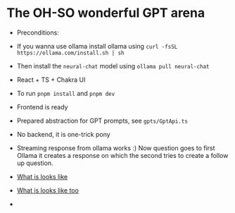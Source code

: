 # The OH-SO wonderful GPT arena

- Preconditions:
- If you wanna use ollama install ollama using `curl -fsSL https://ollama.com/install.sh | sh`
- Then install the `neural-chat` model using `ollama pull neural-chat`

- React + TS + Chakra UI
- To run `pnpm install` and `pnpm dev`
- Frontend is ready
- Prepared abstraction for GPT prompts, see `gpts/GptApi.ts`
- No backend, it is one-trick pony
- Streaming response from ollama works :) Now question goes to first Ollama it creates a response on which the second tries to create a follow up question.


- [What is looks like](./media/img.png)
- [What is looks like too](./media/img_1.png)
- 